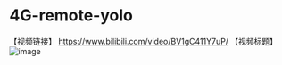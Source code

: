 # 4G-remote-yolo
  【视频链接】
  https://www.bilibili.com/video/BV1gC411Y7uP/
  【视频标题】
  ![image](https://github.com/user-attachments/assets/942a660e-bae3-4f56-8c0f-e8b172e248cf)
  
  
